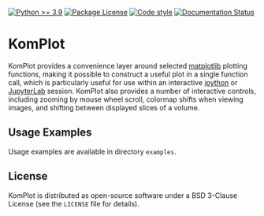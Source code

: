 [![Python \>= 3.9](https://img.shields.io/badge/python-3.8+-green.svg)](https://www.python.org/)
[![Package License](https://img.shields.io/github/license/bwohlberg/komplot.svg)](https://github.com/bwohlberg/komplot/blob/main/LICENSE)
[![Code style](https://img.shields.io/badge/code%20style-black-000000.svg)](https://github.com/psf/black)
[![Documentation Status](https://readthedocs.org/projects/komplot/badge/?version=latest)](http://komplot.readthedocs.io/en/latest/?badge=latest)


# KomPlot

KomPlot provides a convenience layer around selected [matplotlib](https://matplotlib.org) plotting functions, making it possible to construct a useful plot in a single function call, which is particularly useful for use within an interactive [ipython](https://ipython.org) or [JupyterLab](https://jupyter.org) session. KomPlot also provides a number of interactive controls, including zooming by mouse wheel scroll, colormap shifts when viewing images, and shifting between displayed slices of a volume.


## Usage Examples

Usage examples are available in directory `examples`.


## License

KomPlot is distributed as open-source software under a BSD 3-Clause
License (see the `LICENSE` file for details).
